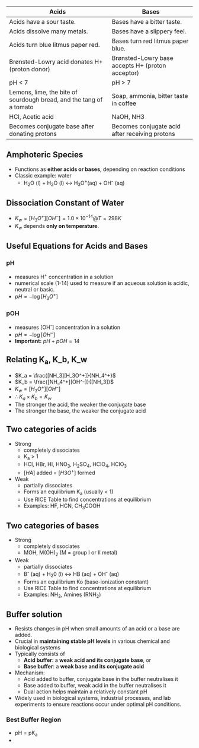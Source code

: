 | Acids                                                               | Bases                                            |
| ------------------------------------------------------------------- | ------------------------------------------------ |
| Acids have a sour taste.                                            | Bases have a bitter taste.                       |
| Acids dissolve many metals.                                         | Bases have a slippery feel.                      |
| Acids turn blue litmus paper red.                                   | Bases turn red litmus paper blue.                |
| Brønsted-Lowry acid donates H+ (proton donor)                       | Brønsted-Lowry base accepts H+ (proton acceptor) |
| pH < 7                                                              | pH > 7                                           |
| Lemons, lime, the bite of sourdough bread, and the tang of a tomato | Soap, ammonia, bitter taste in coffee            |
| HCI, Acetic acid                                                    | NaOH, NH3                                        |
| Becomes conjugate base after donating protons                       | Becomes conjugate acid after receiving protons   |

## Amphoteric Species
- Functions as **either acids or bases**, depending on reaction conditions
- Classic example: water
	- H<sub>2</sub>O (l) + H<sub>2</sub>O (l) ↔︎ H<sub>3</sub>O<sup>+</sup>(aq) + OH<sup>-</sup> (aq)
## Dissociation Constant of Water
- $K_w = [H_3O^+][OH^-]=1.0 \times 10^{-14} @ T = 298K$
- $K_w$ depends **only on temperature**.
## Useful Equations for Acids and Bases
### pH
- measures H<sup>+</sup> concentration in a solution
- numerical scale (1-14) used to measure if an aqueous solution is acidic, neutral or basic.
- $pH=-\log[H_3O^+]$
### pOH
- measures [OH<sup>-</sup>] concentration in a solution
- $pH=-\log[OH^-]$
- **Important:** $pH+pOH = 14$
## Relating K<sub>a</sub>, K_b, K_w
- $K_a = \frac{[NH_3][H_3O^+]}{NH_4^+}$
- $K_b = \frac{[NH_4^+][OH^-]}{[NH_3]}$
- $K_w =[H_3O^+][OH^-]$ 
- $\therefore K_a \times K_b = K_w$
- The stronger the acid, the weaker the conjugate base
- The stronger the base, the weaker the conjugate acid
## Two categories of acids
- Strong 
	- completely dissociates
	- K<sub>a</sub> > 1
	- HCl, HBr, HI, HNO<sub>3</sub>, H<sub>2</sub>SO<sub>4</sub>, HClО<sub>4</sub>, HClO<sub>3</sub>
	- $[HA]$ added = $[H3O^+]$ formed
- Weak 
	- partially dissociates
	- Forms an equilibrium K<sub>a</sub> (usually < 1)
	- Use RICE Table to find concentrations at equilibrium
	- Examples: HF, HCN, CH<sub>3</sub>COOH
## Two categories of bases
- Strong 
	- completely dissociates
	- MOH, M(OH)<sub>2</sub> (M = group I or II metal)
- Weak 
	- partially dissociates
	- B<sup>-</sup> (aq) + H<sub>2</sub>0 (l) ↔︎ HB (aq) + OH<sup>-</sup> (aq)
	- Forms an equilibrium Ko (base-ionization constant)
	- Use RICE Table to find concentrations at equilibrium
	- Examples: NH<sub>3</sub>, Amines (RNH<sub>2</sub>)
## Buffer solution
- Resists changes in pH when small amounts of an acid or a base are added.
- Crucial in **maintaining stable pH levels** in various chemical and biological systems
- Typically consists of
	- **Acid buffer**: a **weak acid and its conjugate base**, or
	- **Base buffer**: a **weak base and its conjugate acid**
- Mechanism:
	- Acid added to buffer, conjugate base in the buffer neutralises it
	- Base added to buffer, weak acid in the buffer neutralises it
	- Dual action helps maintain a relatively constant pH
- Widely used in biological systems, industrial processes, and lab experiments to ensure reactions occur under optimal pH conditions.
### Best Buffer Region
- pH = pK<sub>a</sub>
- 